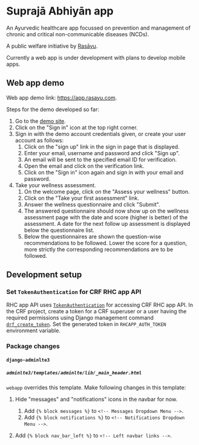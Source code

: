 # Suprajā Abhiyān app
An Ayurvedic healthcare app focussed on prevention and management of chronic and critical non-communicable diseases (NCDs).

A public welfare initiative by [Rasāyu](https://app.rasayu.com/about-rasayu).

Currently a web app is under development with plans to develop mobile apps.
## Web app demo

Web app demo link: https://app.rasayu.com.

Steps for the demo developed so far:

1. Go to the [demo site](https://app.rasayu.com).
2. Click on the "Sign in" icon at the top right corner.
3. Sign in with the demo account credentials given, or create your user account
   as follows:
   1. Click on the "sign up" link in the sign in page that is displayed.
   2. Enter your email, username and password and click "Sign up".
   3. An email will be sent to the specified email ID for verification.
   4. Open the email and click on the verification link.
   5. Click on the "Sign in" icon again and sign in with your email and password.
4. Take your wellness assessment.
   1. On the welcome page, click on the "Assess your wellness" button.
   2. Click on the "Take your first assessment" link.
   3. Answer the wellness questionnaire and click "Submit".
   4. The answered questionnaire should now show up on the wellness assessment page with the date and score (higher is better) of the assessment. A date for the next follow up assessment is displayed below the questionnaire list.
   5. Below the questionnaires are shown the question-wise recommendations to be followed. Lower the score for a question, more strictly the corresponding recommendations are to be followed.

## Development setup

### Set `TokenAuthentication` for CRF RHC app API
RHC app API uses
[`TokenAuthentication`](https://www.django-rest-framework.org/api-guide/authentication/#tokenauthentication)
for accessing CRF RHC app API. In the CRF project, create a token for a CRF
superuser or a user having the required permissions using Django management
command
[`drf_create_token`](https://www.django-rest-framework.org/api-guide/authentication/#using-django-managepy-command).
Set the generated token in `RHCAPP_AUTH_TOKEN` environment variable.

### Package changes

#### `django-adminlte3`

##### `adminlte3/templates/adminlte/lib/_main_header.html`

`webapp` overrides this template. Make following changes in this template:

1. Hide "messages" and "notifications" icons in the navbar for now.
   1. Add `{% block messages %}` to `<!-- Messages Dropdown Menu -->`.
   1. Add `{% block notifications %}` to `<!-- Notifications Dropdown Menu -->`.

2. Add `{% block nav_bar_left %}` to `<!-- Left navbar links -->`.
